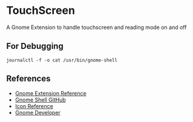 # TouchScreen

A Gnome Extension to handle touchscreen and reading mode on and off


## For Debugging 
```
journalctl -f -o cat /usr/bin/gnome-shell
```

## References

- [Gnome Extension Reference](https://github.com/julio641742/gnome-shell-extension-reference)
- [Gnome Shell GitHub](https://github.com/GNOME/gnome-shell/blob/master)
- [Icon Reference](https://www.flaticon.com/free-icon/clicking_1738766?term=touch&page=1&position=2&page=1&position=2&related_id=1738766&origin=search)
- [Gnome Developer](https://developer.gnome.org/)
